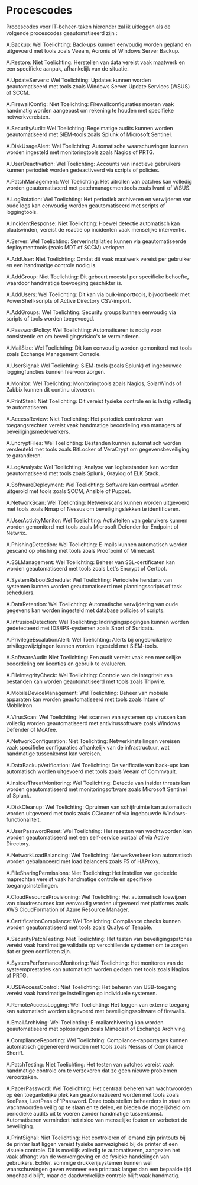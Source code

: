 # Procescodes
Procescodes voor IT-beheer-taken
hieronder zal ik uitleggen als de volgende procescodes geautomatiseerd zijn :

A.Backup: Wel
Toelichting: Back-ups kunnen eenvoudig worden gepland en uitgevoerd met tools zoals Veeam, Acronis of Windows Server Backup.

A.Restore: Niet
Toelichting: Herstellen van data vereist vaak maatwerk en een specifieke aanpak, afhankelijk van de situatie.

A.UpdateServers: Wel
Toelichting: Updates kunnen worden geautomatiseerd met tools zoals Windows Server Update Services (WSUS) of SCCM.

A.FirewallConfig: Niet
Toelichting: Firewallconfiguraties moeten vaak handmatig worden aangepast om rekening te houden met specifieke netwerkvereisten.

A.SecurityAudit: Wel
Toelichting: Regelmatige audits kunnen worden geautomatiseerd met SIEM-tools zoals Splunk of Microsoft Sentinel.

A.DiskUsageAlert: Wel
Toelichting: Automatische waarschuwingen kunnen worden ingesteld met monitoringtools zoals Nagios of PRTG.

A.UserDeactivation: Wel
Toelichting: Accounts van inactieve gebruikers kunnen periodiek worden gedeactiveerd via scripts of policies.

A.PatchManagement: Wel
Toelichting: Het uitrollen van patches kan volledig worden geautomatiseerd met patchmanagementtools zoals Ivanti of WSUS.

A.LogRotation: Wel
Toelichting: Het periodiek archiveren en verwijderen van oude logs kan eenvoudig worden geautomatiseerd met scripts of loggingtools.

A.IncidentResponse: Niet
Toelichting: Hoewel detectie automatisch kan plaatsvinden, vereist de reactie op incidenten vaak menselijke interventie.

A.Server: Wel
Toelichting: Serverinstallaties kunnen via geautomatiseerde deploymenttools (zoals MDT of SCCM) verlopen.

A.AddUser: Niet
Toelichting: Omdat dit vaak maatwerk vereist per gebruiker en een handmatige controle nodig is.

A.AddGroup: Niet
Toelichting: Dit gebeurt meestal per specifieke behoefte, waardoor handmatige toevoeging geschikter is.

A.AddUsers: Wel
Toelichting: Dit kan via bulk-importtools, bijvoorbeeld met PowerShell-scripts of Active Directory CSV-import.

A.AddGroups: Wel
Toelichting: Security groups kunnen eenvoudig via scripts of tools worden toegevoegd.

A.PasswordPolicy: Wel
Toelichting: Automatiseren is nodig voor consistentie en om beveiligingsrisico's te verminderen.

A.MailSize: Wel
Toelichting: Dit kan eenvoudig worden gemonitord met tools zoals Exchange Management Console.

A.UserSignal: Wel
Toelichting: SIEM-tools (zoals Splunk) of ingebouwde loggingfuncties kunnen hiervoor zorgen.

A.Monitor: Wel
Toelichting: Monitoringtools zoals Nagios, SolarWinds of Zabbix kunnen dit continu uitvoeren.

A.PrintSteal: Niet
Toelichting: Dit vereist fysieke controle en is lastig volledig te automatiseren.

A.AccessReview: Niet
Toelichting: Het periodiek controleren van toegangsrechten vereist vaak handmatige beoordeling van managers of beveiligingsmedewerkers.

A.EncryptFiles: Wel
Toelichting: Bestanden kunnen automatisch worden versleuteld met tools zoals BitLocker of VeraCrypt om gegevensbeveiliging te garanderen.

A.LogAnalysis: Wel
Toelichting: Analyse van logbestanden kan worden geautomatiseerd met tools zoals Splunk, Graylog of ELK Stack.

A.SoftwareDeployment: Wel
Toelichting: Software kan centraal worden uitgerold met tools zoals SCCM, Ansible of Puppet.

A.NetworkScan: Wel
Toelichting: Netwerkscans kunnen worden uitgevoerd met tools zoals Nmap of Nessus om beveiligingslekken te identificeren.

A.UserActivityMonitor: Wel
Toelichting: Activiteiten van gebruikers kunnen worden gemonitord met tools zoals Microsoft Defender for Endpoint of Netwrix.

A.PhishingDetection: Wel
Toelichting: E-mails kunnen automatisch worden gescand op phishing met tools zoals Proofpoint of Mimecast.

A.SSLManagement: Wel
Toelichting: Beheer van SSL-certificaten kan worden geautomatiseerd met tools zoals Let's Encrypt of Certbot.

A.SystemRebootSchedule: Wel
Toelichting: Periodieke herstarts van systemen kunnen worden geautomatiseerd met planningsscripts of task schedulers.

A.DataRetention: Wel
Toelichting: Automatische verwijdering van oude gegevens kan worden ingesteld met database policies of scripts.

A.IntrusionDetection: Wel
Toelichting: Indringingspogingen kunnen worden gedetecteerd met IDS/IPS-systemen zoals Snort of Suricata.

A.PrivilegeEscalationAlert: Wel
Toelichting: Alerts bij ongebruikelijke privilegewijzigingen kunnen worden ingesteld met SIEM-tools.

A.SoftwareAudit: Niet
Toelichting: Een audit vereist vaak een menselijke beoordeling om licenties en gebruik te evalueren.

A.FileIntegrityCheck: Wel
Toelichting: Controle van de integriteit van bestanden kan worden geautomatiseerd met tools zoals Tripwire.

A.MobileDeviceManagement: Wel
Toelichting: Beheer van mobiele apparaten kan worden geautomatiseerd met tools zoals Intune of MobileIron.

A.VirusScan: Wel
Toelichting: Het scannen van systemen op virussen kan volledig worden geautomatiseerd met antivirussoftware zoals Windows Defender of McAfee.

A.NetworkConfiguration: Niet
Toelichting: Netwerkinstellingen vereisen vaak specifieke configuraties afhankelijk van de infrastructuur, wat handmatige tussenkomst kan vereisen.

A.DataBackupVerification: Wel
Toelichting: De verificatie van back-ups kan automatisch worden uitgevoerd met tools zoals Veeam of Commvault.

A.InsiderThreatMonitoring: Wel
Toelichting: Detectie van insider threats kan worden geautomatiseerd met monitoringsoftware zoals Microsoft Sentinel of Splunk.

A.DiskCleanup: Wel
Toelichting: Opruimen van schijfruimte kan automatisch worden uitgevoerd met tools zoals CCleaner of via ingebouwde Windows-functionaliteit.

A.UserPasswordReset: Wel
Toelichting: Het resetten van wachtwoorden kan worden geautomatiseerd met een self-service portaal of via Active Directory.

A.NetworkLoadBalancing: Wel
Toelichting: Netwerkverkeer kan automatisch worden gebalanceerd met load balancers zoals F5 of HAProxy.

A.FileSharingPermissions: Niet
Toelichting: Het instellen van gedeelde maprechten vereist vaak handmatige controle en specifieke toegangsinstellingen.

A.CloudResourceProvisioning: Wel
Toelichting: Het automatisch toewijzen van cloudresources kan eenvoudig worden uitgevoerd met platforms zoals AWS CloudFormation of Azure Resource Manager.

A.CertificationCompliance: Wel
Toelichting: Compliance checks kunnen worden geautomatiseerd met tools zoals Qualys of Tenable.

A.SecurityPatchTesting: Niet
Toelichting: Het testen van beveiligingspatches vereist vaak handmatige validatie op verschillende systemen om te zorgen dat er geen conflicten zijn.

A.SystemPerformanceMonitoring: Wel
Toelichting: Het monitoren van de systeemprestaties kan automatisch worden gedaan met tools zoals Nagios of PRTG.

A.USBAccessControl: Niet
Toelichting: Het beheren van USB-toegang vereist vaak handmatige instellingen op individuele systemen.

A.RemoteAccessLogging: Wel
Toelichting: Het loggen van externe toegang kan automatisch worden uitgevoerd met beveiligingssoftware of firewalls.

A.EmailArchiving: Wel
Toelichting: E-mailarchivering kan worden geautomatiseerd met oplossingen zoals Mimecast of Exchange Archiving.

A.ComplianceReporting: Wel
Toelichting: Compliance-rapportages kunnen automatisch gegenereerd worden met tools zoals Nessus of Compliance Sheriff.

A.PatchTesting: Niet
Toelichting: Het testen van patches vereist vaak handmatige controle om te verzekeren dat ze geen nieuwe problemen veroorzaken.

A.PaperPassword: Wel
Toelichting: Het centraal beheren van wachtwoorden op één toegankelijke plek kan geautomatiseerd worden met tools zoals KeePass, LastPass of 1Password. Deze tools stellen beheerders in staat om wachtwoorden veilig op te slaan en te delen, en bieden de mogelijkheid om periodieke audits uit te voeren zonder handmatige tussenkomst. Automatiseren vermindert het risico van menselijke fouten en verbetert de beveiliging.

A.PrintSignal: Niet
Toelichting: Het controleren of iemand zijn printouts bij de printer laat liggen vereist fysieke aanwezigheid bij de printer of een visuele controle. Dit is moeilijk volledig te automatiseren, aangezien het vaak afhangt van de werkomgeving en de fysieke handelingen van gebruikers. Echter, sommige drukkerijsystemen kunnen wel waarschuwingen geven wanneer een printtaak langer dan een bepaalde tijd ongehaald blijft, maar de daadwerkelijke controle blijft vaak handmatig.
